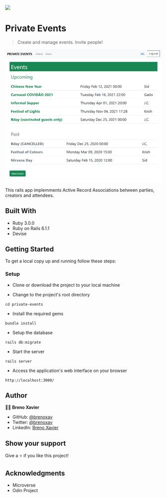 ![](https://img.shields.io/badge/Microverse-blueviolet)

# Private Events

> Create and manage events. Invite people!

![screenshot](./app/assets/images/screenshot-1.png)

This rails app implemments Active Record Associations between parties, creators and attendees.

## Built With

- Ruby 3.0.0
- Ruby on Rails 6.1.1
- Devise

## Getting Started

To get a local copy up and running follow these steps:

### Setup

- Clone or download the project to your local machine

- Change to the project's root directory
```
cd private-events
```

- Install the required gems
```
bundle install
```

- Setup the database
```
rails db:migrate
```

- Start the server
```
rails server
```

- Access the application's web interface on your browser
```
http://localhost:3000/
```

## Author

👨‍💻 **Breno Xavier**

- GitHub: [@brenoxav](https://github.com/brenoxav)
- Twitter: [@brenoxav](https://twitter.com/brenoxav)
- LinkedIn: [Breno Xavier](https://linkedin.com/in/brenoxav)

## Show your support

Give a ⭐️ if you like this project!

## Acknowledgments

- Microverse
- Odin Project
